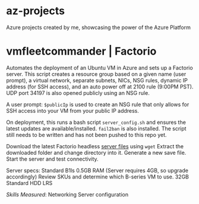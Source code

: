 # az-projects
Azure projects created by me, showcasing the power of the Azure Platform

# vmfleetcommander | Factorio
Automates the deployment of an Ubuntu VM in Azure and sets up a Factorio server. 
This script creates a resource group based on a given name (user prompt), a virtual network, separate subnets, NICs, NSG rules, dynamic IP address (for SSH access), and an auto power off at 2100 rule (9:00PM PST). UDP port 34197 is also opened publicly using an NSG rule. 

A user prompt: `$publicIp` is used to create an NSG rule that only allows for SSH access into your VM from your public IP address. 

On deployment, this runs a bash script `server_config.sh` and ensures the latest updates are available/installed. 
`fail2ban` is also installed. 
The script still needs to be written and has not been pushed to this repo yet. 

Download the latest Factorio headless [server files](https://factorio.com/get-download/stable/headless/linux64) using `wget`
Extract the downloaded folder and change directory into it. 
Generate a new save file. 
Start the server and test connectivity. 

Server specs:
Standard B1ls
0.5GB RAM (Server requires 4GB, so upgrade accordingly) Review SKUs and determine which B-series VM to use. 
32GB Standard HDD LRS

*Skills Measured*:
Networking
Server configuration
